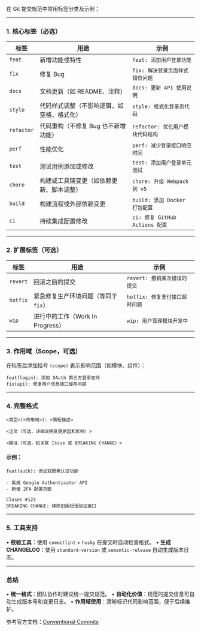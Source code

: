 
在 Git 提交规范中常用标签分类及示例：

---

### **1. 核心标签（必选）**
| 标签        | 用途                                  | 示例                                     |
|------------|-------------------------------------|----------------------------------------|
| `feat`     | 新增功能或特性                          | `feat: 添加用户登录功能`                   |
| `fix`      | 修复 Bug                             | `fix: 解决登录页面样式错位问题`              |
| `docs`     | 文档更新（如 README、注释）              | `docs: 更新 API 使用说明`                 |
| `style`    | 代码样式调整（不影响逻辑，如空格、格式化） | `style: 格式化登录页代码`                  |
| `refactor` | 代码重构（不修复 Bug 也不新增功能）       | `refactor: 优化用户模块代码结构`            |
| `perf`     | 性能优化                              | `perf: 减少登录接口响应时间`                |
| `test`     | 测试用例添加或修改                     | `test: 添加用户登录单元测试`                |
| `chore`    | 构建或工具链变更（如依赖更新、脚本调整）   | `chore: 升级 Webpack 到 v5`               |
| `build`    | 构建流程或外部依赖变更                  | `build: 添加 Docker 打包配置`              |
| `ci`       | 持续集成配置修改                       | `ci: 修复 GitHub Actions 配置`           |

---

### **2. 扩展标签（可选）**
| 标签       | 用途                                  | 示例                                     |
|------------|-------------------------------------|----------------------------------------|
| `revert`   | 回滚之前的提交                       | `revert: 撤销某次错误的提交`              |
| `hotfix`   | 紧急修复生产环境问题（等同于 `fix`）    | `hotfix: 修复支付接口超时问题`             |
| `wip`      | 进行中的工作（Work In Progress）      | `wip: 用户管理模块开发中`                 |

---

### **3. 作用域（Scope，可选）**
在标签后添加括号 `(scope)` 表示影响范围（如模块、组件）：
```text
feat(login): 添加 OAuth 第三方登录支持
fix(api): 修复用户信息接口缓存问题
```

---

### **4. 完整格式**
```text
<类型>(<作用域>): <简短描述>

<正文（可选，详细说明变更原因和影响）>

<脚注（可选，如关联 Issue 或 BREAKING CHANGE）>
```

#### 示例：
```text
feat(auth): 添加双因素认证功能

- 集成 Google Authenticator API
- 新增 2FA 配置页面

Closes #123
BREAKING CHANGE: 移除旧版短信验证接口
```

---

### **5. 工具支持**
• **校验工具**：使用 `commitlint` + `husky` 在提交时自动检查格式。
• **生成 CHANGELOG**：使用 `standard-version` 或 `semantic-release` 自动生成版本日志。

---

### **总结**
• **统一格式**：团队协作时建议统一提交规范。
• **自动化价值**：规范的提交信息可自动生成版本号和变更日志。
• **作用域使用**：清晰标识代码影响范围，便于后续维护。

参考官方文档：[Conventional Commits](https://www.conventionalcommits.org/)